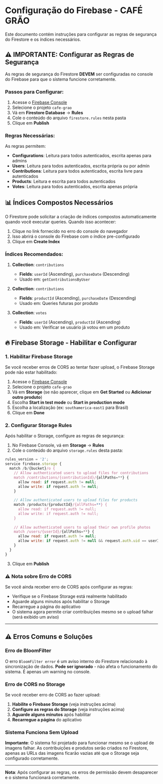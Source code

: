 # Configuração do Firebase - CAFÉ GRÃO

Este documento contém instruções para configurar as regras de segurança do Firestore e os índices necessários.

## ⚠️ IMPORTANTE: Configurar as Regras de Segurança

As regras de segurança do Firestore **DEVEM** ser configuradas no console do Firebase para que o sistema funcione corretamente.

### Passos para Configurar:

1. Acesse o [Firebase Console](https://console.firebase.google.com/)
2. Selecione o projeto `cafe-grao`
3. Vá em **Firestore Database** → **Rules**
4. Cole o conteúdo do arquivo `firestore.rules` nesta pasta
5. Clique em **Publish**

### Regras Necessárias:

As regras permitem:
- **Configurations**: Leitura para todos autenticados, escrita apenas para admins
- **Users**: Leitura para todos autenticados, escrita própria ou por admin
- **Contributions**: Leitura para todos autenticados, escrita livre para autenticados
- **Products**: Leitura e escrita para todos autenticados
- **Votes**: Leitura para todos autenticados, escrita apenas própria

## 📊 Índices Compostos Necessários

O Firestore pode solicitar a criação de índices compostos automaticamente quando você executar queries. Quando isso acontecer:

1. Clique no link fornecido no erro do console do navegador
2. Isso abrirá o console do Firebase com o índice pre-configurado
3. Clique em **Create Index**

### Índices Recomendados:

1. **Collection**: `contributions`
   - **Fields**: `userId` (Ascending), `purchaseDate` (Descending)
   - Usado em: `getContributionsByUser`

2. **Collection**: `contributions`
   - **Fields**: `productId` (Ascending), `purchaseDate` (Descending)
   - Usado em: Queries futuras por produto

3. **Collection**: `votes`
   - **Fields**: `userId` (Ascending), `productId` (Ascending)
   - Usado em: Verificar se usuário já votou em um produto

## 🔥 Firebase Storage - Habilitar e Configurar

### 1. Habilitar Firebase Storage

Se você receber erros de CORS ao tentar fazer upload, o Firebase Storage pode não estar habilitado:

1. Acesse o [Firebase Console](https://console.firebase.google.com/)
2. Selecione o projeto `cafe-grao`
3. Vá em **Storage** (se não aparecer, clique em **Get Started** ou **Adicionar outro produto**)
4. Escolha **Start in test mode** ou **Start in production mode**
5. Escolha a localização (ex: `southamerica-east1` para Brasil)
6. Clique em **Done**

### 2. Configurar Storage Rules

Após habilitar o Storage, configure as regras de segurança:

1. No Firebase Console, vá em **Storage** → **Rules**
2. Cole o conteúdo do arquivo `storage.rules` desta pasta:

```javascript
rules_version = '2';
service firebase.storage {
  match /b/{bucket}/o {
    // Allow authenticated users to upload files for contributions
    match /contributions/{contributionId}/{allPaths=**} {
      allow read: if request.auth != null;
      allow write: if request.auth != null;
    }
    
    // Allow authenticated users to upload files for products
    match /products/{productId}/{allPaths=**} {
      allow read: if request.auth != null;
      allow write: if request.auth != null;
    }
    
    // Allow authenticated users to upload their own profile photos
    match /users/{userId}/{allPaths=**} {
      allow read: if request.auth != null;
      allow write: if request.auth != null && request.auth.uid == userId;
    }
  }
}
```

3. Clique em **Publish**

### ⚠️ Nota sobre Erro de CORS

Se você ainda receber erro de CORS após configurar as regras:
- Verifique se o Firebase Storage está realmente habilitado
- Aguarde alguns minutos após habilitar o Storage
- Recarregue a página do aplicativo
- O sistema agora permite criar contribuições mesmo se o upload falhar (será exibido um aviso)

---

## ⚠️ Erros Comuns e Soluções

### Erro de BloomFilter

O erro `BloomFilter error` é um aviso interno do Firestore relacionado à sincronização de dados. **Pode ser ignorado** - não afeta o funcionamento do sistema. É apenas um warning no console.

### Erro de CORS no Storage

Se você receber erro de CORS ao fazer upload:
1. **Habilite o Firebase Storage** (veja instruções acima)
2. **Configure as regras do Storage** (veja instruções acima)
3. **Aguarde alguns minutos** após habilitar
4. **Recarregue a página** do aplicativo

### Sistema Funciona Sem Upload

**Importante**: O sistema foi projetado para funcionar mesmo se o upload de imagens falhar. As contribuições e produtos serão criados no Firestore, apenas as URLs das imagens ficarão vazias até que o Storage seja configurado corretamente.

---

**Nota**: Após configurar as regras, os erros de permissão devem desaparecer e o sistema funcionará corretamente.

